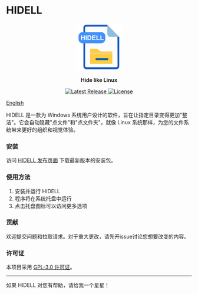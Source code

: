 # HIDELL

<p align="center">
  <img src="assets/hidell.png" alt="HIDELL Logo" width="128" height="128">
</p>

<p align="center">
  <strong>Hide like Linux</strong>
</p>

<p align="center">
  <a href="https://github.com/llanc/hidell/releases/latest">
    <img src="https://img.shields.io/github/v/release/llanc/hidell" alt="Latest Release">
  </a>
  <a href="https://github.com/llanc/hidell/blob/main/LICENSE">
    <img src="https://img.shields.io/github/license/llanc/hidell" alt="License">
  </a>
</p>

[English](README.md)

HIDELL 是一款为 Windows 系统用户设计的软件，旨在让指定目录变得更加"整洁"。它会自动隐藏"点文件"和"点文件夹"，就像 Linux 系统那样，为您的文件系统带来更好的组织和视觉体验。

### 安装

访问 [HIDELL 发布页面](https://github.com/llanc/hidell/releases/latest) 下载最新版本的安装包。

### 使用方法

1. 安装并运行 HIDELL
2. 程序将在系统托盘中运行
3. 点击托盘图标可以访问更多选项

### 贡献

欢迎提交问题和拉取请求。对于重大更改，请先开issue讨论您想要改变的内容。

### 许可证

本项目采用 [GPL-3.0 许可证](https://github.com/llanc/hidell/blob/main/LICENSE)。

---

如果 HIDELL 对您有帮助，请给我一个星星！
